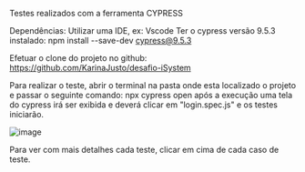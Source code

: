 Testes realizados com a ferramenta CYPRESS

Dependências:
Utilizar uma IDE, ex: Vscode
Ter o cypress versão 9.5.3 instalado: npm install --save-dev cypress@9.5.3

Efetuar o clone do projeto no github: https://github.com/KarinaJusto/desafio-iSystem

Para realizar o teste, abrir o terminal na pasta onde esta localizado o projeto e passar o seguinte comando: npx cypress open
após a execução uma tela do cypress irá ser exibida e deverá clicar em "login.spec.js" e os testes iniciarão.

![image](https://user-images.githubusercontent.com/89616009/175796773-07a6d863-1c4a-4889-b8f8-d245d9b5a59a.png)

Para ver com mais detalhes cada teste, clicar em cima de cada caso de teste.
